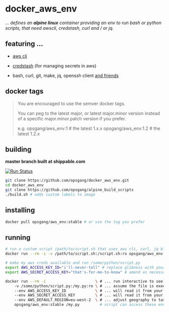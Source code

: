 [1]: http://docs.aws.amazon.com/cli/latest/reference "use aws apis from cmd line"
[2]: https://github.com/fugue/credstash "credstash - store and retrieve secrets in aws"
[3]: https://github.com/opsgang/alpine_build_scripts/blob/master/install_essentials.sh "common GNU tools useful for automation"
# docker\_aws\_env

_... defines an **alpine linux** container providing an env to run bash or_
_python scripts, that need awscli, credstash, curl and / or jq._

## featuring ...

* [aws cli][1]

* [credstash][2] (for managing secrets in aws)

* bash, curl, git, make, jq, openssh client [and friends][3]

## docker tags

>
> You are encouraged to use the semver docker tags.
>
> You can peg to the latest major, or latest major.minor version
> instead of a specific major.minor.patch version if you prefer.
>
> e.g. opsgang/aws\_env:1 # the latest 1.x.x
>      opsgang/aws\_env:1.2 # the latest 1.2.x

## building

**master branch built at shippable.com**

[![Run Status](https://api.shippable.com/projects/589464f08d80360f008b754e/badge?branch=master)](https://app.shippable.com/projects/589464f08d80360f008b754e)

```bash
git clone https://github.com/opsgang/docker_aws_env.git
cd docker_aws_env
git clone https://github.com/opsgang/alpine_build_scripts
./build.sh # adds custom labels to image
```

## installing

```bash
docker pull opsgang/aws_env:stable # or use the tag you prefer
```

## running

```bash
# run a custom script /path/to/script.sh that uses aws cli, curl, jq blah ...
docker run --rm -i -v /path/to/script.sh:/script.sh:ro opsgang/aws_env:stable /script.sh
```

```bash
# make my aws creds available and run /some/python/script.py
export AWS_ACCESS_KEY_ID="i'll-never-tell" # replace glibness with your access key
export AWS_SECRET_ACCESS_KEY="that's-for-me-to-know" # amend as necessary

docker run --rm -i                      \ # ... run interactive to see stdout / stderr
    -v /some/python/script.py:/my.py:ro \ # ... assume the file is executable
    --env AWS_ACCESS_KEY_ID             \ # ... will read it from your env
    --env AWS_SECRET_ACCESS_KEY         \ # ... will read it from your env
    --env AWS_DEFAULT_REGION=eu-west-2  \ # ... adjust geography to taste
    opsgang/aws_env:stable /my.py         # script can access these env vars
```
